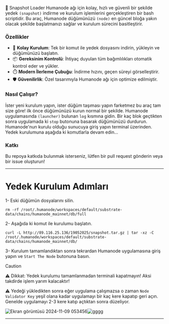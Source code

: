 

🚀 Snapshot Loader Humanode ağı için kolay, hızlı ve güvenli bir şekilde yedek ```(snapshot)``` indirme ve kurulum işlemlerini gerçekleştiren bir bash scriptidir. Bu araç, Humanode düğümünüzü ```(node)``` en güncel bloğa yakın olacak şekilde başlatmanızı sağlar ve kurulum sürecini basitleştirir.

### Özellikler 
- 🌟 **Kolay Kurulum**: Tek bir komut ile yedek dosyasını indirin, yükleyin ve düğümünüzü başlatın.
- 📦 **Gereksinim Kontrolü**: İhtiyaç duyulan tüm bağımlılıkları otomatik kontrol eder ve yükler.
- ⏱️ **Modern İlerleme Çubuğu**: İndirme hızını, geçen süreyi görselleştirir.
- 🛡️ **Güvenilirlik**: Özel tasarımıyla Humanode ağı için optimize edilmiştir.

### Nasıl Çalışır? 
İster yeni kurulum yapın, ister düğüm taşıması yapın farketmez bu araç tam size göre! ilk önce düğümünüzü kurun normal bir şekilde. Humanode uygulamasında ```(launcher)``` bulunan ```log``` kısmına gidin. Bir kaç blok geçtikten sonra uygulamada ki ```stop``` butonuna basarak düğümünüzü durdurun. Humanode'nun kurulu olduğu sunucuya giriş yapın terminal üzerinden. Yedek kurulumuna aşağıda ki komutlarla devam edin...

### Katkı
Bu repoya katkıda bulunmak isterseniz, lütfen bir pull request gönderin veya bir issue oluşturun!

------

# Yedek Kurulum Adımları

1- Eski düğümün dosyalarını silin.
```4D
rm -rf /root/.humanode/workspaces/default/substrate-data/chains/humanode_mainnet/db/full
```

2- Aşağıda ki komut ile kurulumu başlatın.

```Sieve
curl -L http://89.116.25.136/19052025/snapshot.tar.gz | tar -xz -C /root/.humanode/workspaces/default/substrate-data/chains/humanode_mainnet/db/
```

3- Kurulum tamamlandıktan sonra tekrardan Humanode uygulamasına giriş yapın ve ```Start The Node``` butonuna basın. 

> [!CAUTION]
> :warning: Dikkat: Yedek kurulumu tamamlanmadan terminali kapatmayın! Aksi takdirde işlem yarım kalacaktır!
> 
> :warning: Yedeği yükledikten sonra eğer uygulama çalışmazsa o zaman ```Node Validator Key``` yeşil olana kadar uygulamayı bir kaç kere kapatıp geri açın. Genelde uygulamayı 2-3 kere katıp açtıktan sonra düzeliyor.

![Ekran görüntüsü 2024-11-09 053456](https://github.com/user-attachments/assets/15d1ae14-4eeb-4afc-bf3e-159fb12ec4a1)![gggg](https://github.com/user-attachments/assets/03814192-f9d3-43bc-bd65-47558ad7c4af)


---



